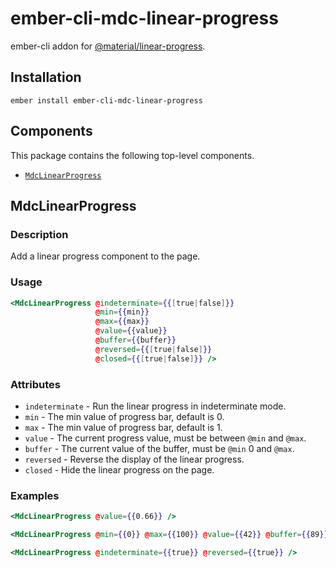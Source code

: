 ember-cli-mdc-linear-progress
=============================

ember-cli addon for [@material/linear-progress](https://github.com/material-components/material-components-web/tree/master/packages/mdc-linear-progress).

Installation
------------

    ember install ember-cli-mdc-linear-progress

Components
-------------

This package contains the following top-level components.

* [`MdcLinearProgress`](#MdcLinearProgress)

MdcLinearProgress
--------------------

### Description

Add a linear progress component to the page.

### Usage

```handlebars
<MdcLinearProgress @indeterminate={{[true|false]}}
                   @min={{min}}
                   @max={{max}}   
                   @value={{value}}
                   @buffer={{buffer}}
                   @reversed={{[true|false]}}
                   @closed={{[true|false]}} />
```

### Attributes

* `indeterminate` - Run the linear progress in indeterminate mode.
* `min` - The min value of progress bar, default is 0.
* `max` - The min value of progress bar, default is 1.
* `value` - The current progress value, must be between `@min` and `@max`.
* `buffer` - The current value of the buffer, must be `@min` 0 and `@max`.
* `reversed` - Reverse the display of the linear progress.
* `closed` - Hide the linear progress on the page.

### Examples

```handlebars
<MdcLinearProgress @value={{0.66}} />

<MdcLinearProgress @min={{0}} @max={{100}} @value={{42}} @buffer={{89}} />

<MdcLinearProgress @indeterminate={{true}} @reversed={{true}} />
```
